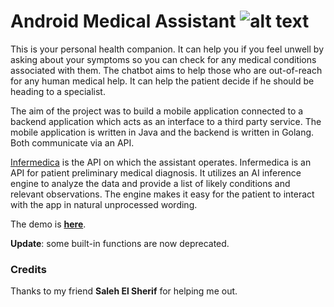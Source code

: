 # Android Medical Assistant ![alt text](https://github.com/zemahran/android-medical-assistant/blob/master/infermedica-icon.png "Symptomate")

This is your personal health companion. It can help you if you feel unwell by asking about your symptoms so you can check 
for any medical conditions associated with them. The chatbot aims to help those who are out-of-reach for any human medical help.
It can help the patient decide if he should be heading to a specialist.

The aim of the project was to build a mobile application connected to a backend application which acts
as an interface to a third party service. The mobile application is written in Java and the backend is written in Golang.
Both communicate via an API.

[Infermedica](https://developer.infermedica.com/) is the API on which the assistant operates. Infermedica is 
an API for patient preliminary medical diagnosis. It utilizes an AI inference engine to analyze the data 
and provide a list of likely conditions and relevant observations. The engine makes it easy for the 
patient to interact with the app in natural unprocessed wording.

The demo is **[here](https://drive.google.com/file/d/18n7HyNrR5_rsMYx-XZWqcsIBG2d0cIbr/view)**.

**Update**: some built-in functions are now deprecated.

### Credits

Thanks to my friend **Saleh El Sherif** for helping me out.
